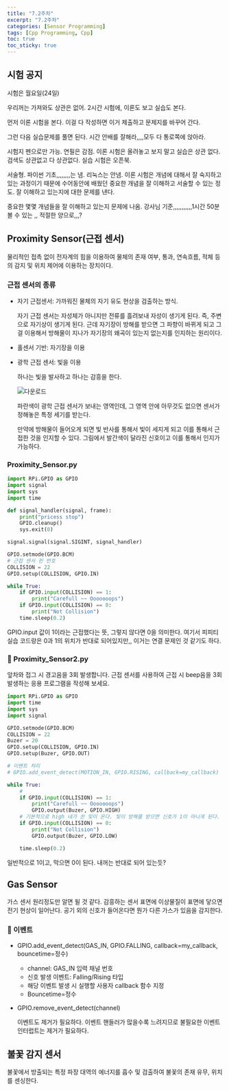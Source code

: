 ```yaml
---
title: "7.2주차"
excerpt: "7.2주차"
categories: [Sensor Programming]
tags: [Cpp Programming, Cpp]
toc: true
toc_sticky: true
---
```


## 시험 공지

시험은 월요일(24일) <br>

우리꺼는 가져와도 상관은 없어. 2시간 시험에, 이론도 보고 실습도 본다. <br>

먼저 이론 시험을 본다. 이걸 다 작성하면 이거 제출하고 문제지를 바꾸어 간다. <br>

그런 다음 실습문제를 풀면 된다. 시간 안배를 잘해라,,,,모두 다 통로쪽에 앉아라. <br>

시험지 펜으로만 가능. 연필은 감점. 이론 시험은 올려놓고 보지 말고 실습은 상관 없다. 검색도 상관없고 다 상관없다. 실습 시험은 오픈북. <br>

서술형. 파이썬 기초,,,,,,,,는 냄. 리눅스는 안냄. 이론 시험은 개념에 대해서 잘 숙지하고 있는 과정이기 때문에 수어동안에 배웠던 중요한 개념을 잘 이해하고 서술할 수 있는 정도. 잘 이해하고 있는지에 대한 문제를 낸다. <br>

중요한 몇몇 개념들을 잘 이해하고 있는지 문제에 나옴. 강사님 기준,,,,,,,,,,,1시간 50분 볼 수 있는 ,, 적절한 양으로,,,?

## Proximity Sensor(근접 센서)

물리적인 접촉 없이 전자계의 힘을 이용하여 물체의 존재 여부, 통과, 연속흐름, 적체 등의 감지 및 위치 제어에 이용하는 장치이다.

### 근접 센서의 종류

- 자기 근접센서: 가까워진 물체의 자기 유도 현상을 검출하는 방식. <br>

  자기 근접 센서는 자성체가 아니지만 전류를 흘려보내 자성이 생기게 된다. 즉, 주변으로 자기상이 생기게 된다. 근데 자기장이 방해를 받으면 그 파향이 바뀌게 되고 그걸 이용해서 방해물이 지나가 자기장의 왜곡이 있는지 없는지를 인지하는 원리이다.

- 홀센서 기반: 자기장을 이용
- 광학 근접 센서: 빛을 이용 <br>

  하나는 빛을 발사하고 하나는 감흥을 한다.

  ![다운로드](https://user-images.githubusercontent.com/96654391/196693824-b0c7505f-f2d3-48b2-ac58-5da9fa18d161.jpg) <br>

  파란색이 광학 근접 센서가 보내는 영역인데, 그 영역 안에 아무것도 없으면 센서가 정해놓은 특정 세기를 받는다. <br>

  만약에 방해물이 들어오게 되면 빛 반사를 통해서 빛이 세지게 되고 이를 통해서 근접한 것을 인지할 수 있다. 그림에서 발간색이 달라진 신호이고 이를 통해서 인지가 가능하다.

### Proximity_Sensor.py

```py
import RPi.GPIO as GPIO
import signal
import sys
import time

def signal_handler(signal, frame):
    print("pricess stop")
    GPIO.cleanup()
    sys.exit(0)

signal.signal(signal.SIGINT, signal_handler)

GPIO.setmode(GPIO.BCM)
# 근접 센서 핀 번호
COLLISION = 22
GPIO.setup(COLLISION, GPIO.IN)

while True:
    if GPIO.input(COLLISION) == 1:
        print("Carefull ~~ Ooooooops")
    if GPIO.input(COLLISION) == 0:
        print("Not Collision")
    time.sleep(0.2)
```

GPIO.input 값이 1이라는 근접했다는 뜻, 그렇지 않다면 0을 의미한다. 여기서 피피티 실습 코드랑은 0과 1의 위치가 반대로 되어있지만,, 이거는 연결 문제인 것 같기도 하다.

### 🌟 Proximity_Sensor2.py

앞차와 접그 시 경고음을 3회 발생합니다. 근접 센서를 사용하여 근접 시 beep음을 3회 발생하는 응용 프로그램을 작성해 보세요.

```py
import RPi.GPIO as GPIO
import time
import sys
import signal

GPIO.setmode(GPIO.BCM)
COLLISION = 22
Buzer = 20
GPIO.setup(COLLISION, GPIO.IN)
GPIO.setup(Buzer, GPIO.OUT)

# 이벤트 처리
# GPIO.add_event_detect(MOTION_IN, GPIO.RISING, callback=my_callback)

while True:
    #
    if GPIO.input(COLLISION) == 1:
        print("Carefull ~~ Ooooooops")
        GPIO.output(Buzer, GPIO.HIGH)
    # 기본적으로 high 내가 쏜 및이 온다. 빛이 방해를 받으면 신호가 1이 아니게 된다.
    if GPIO.input(COLLISION) == 0:
        print("Not Collision")
        GPIO.output(Buzer, GPIO.LOW)

    time.sleep(0.2)
```

일반적으로 1이고, 막으면 0이 된다. 내꺼는 반대로 되어 있는듯?

## Gas Sensor

가스 센서 원리정도만 알면 될 것 같다. 감흥하는 센서 표면에 이상물질이 표면에 닿으면 전기 현상이 일어난다. 공기 외의 신호가 들어온다면 뭔가 다른 가스가 있음을 감지한다.

### 🌟 이벤트

- GPIO.add_event_detect(GAS_IN, GPIO.FALLING, callback=my_callback, bouncetime=정수)

  - channel: GAS_IN 입력 채널 번호
  - 신호 발생 이벤트: Falling/Rising 타입
  - 해당 이벤트 발생 시 실행할 사용자 callback 함수 지정
  - Bouncetime=정수

- GPIO.remove_event_detect(channel) <br>

  이벤트도 제거가 필요하다. 이벤트 핸들러가 많을수록 느려지므로 불필요한 이벤트 인터럽트는 제거가 필요하다.

## 불꽃 감지 센서

불꽃에서 방출되는 특정 파장 대역의 에너지를 흡수 및 검출하여 불꽃의 존재 유무, 위치를 센싱한다.
